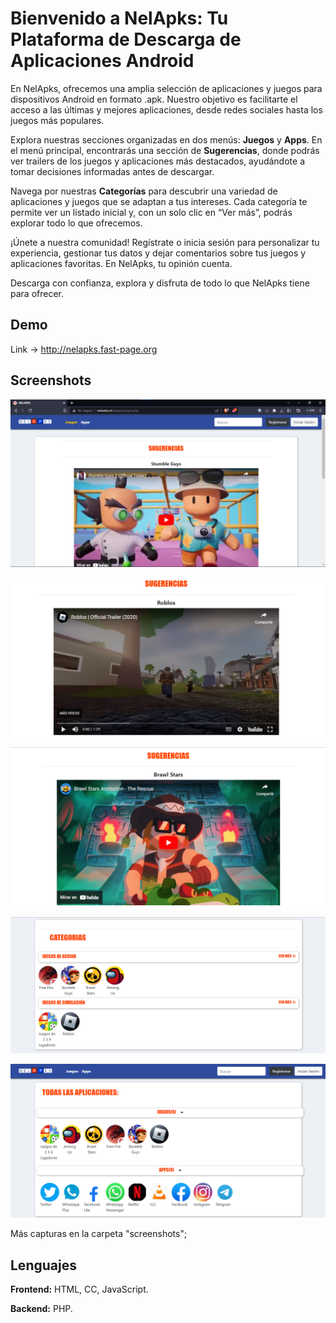 
# Bienvenido a NelApks: Tu Plataforma de Descarga de Aplicaciones Android

En NelApks, ofrecemos una amplia selección de aplicaciones y juegos para dispositivos Android en formato .apk. Nuestro objetivo es facilitarte el acceso a las últimas y mejores aplicaciones, desde redes sociales hasta los juegos más populares.

Explora nuestras secciones organizadas en dos menús: **Juegos** y **Apps**. En el menú principal, encontrarás una sección de **Sugerencias**, donde podrás ver trailers de los juegos y aplicaciones más destacados, ayudándote a tomar decisiones informadas antes de descargar.

Navega por nuestras **Categorías** para descubrir una variedad de aplicaciones y juegos que se adaptan a tus intereses. Cada categoría te permite ver un listado inicial y, con un solo clic en “Ver más”, podrás explorar todo lo que ofrecemos.

¡Únete a nuestra comunidad! Regístrate o inicia sesión para personalizar tu experiencia, gestionar tus datos y dejar comentarios sobre tus juegos y aplicaciones favoritas. En NelApks, tu opinión cuenta.

Descarga con confianza, explora y disfruta de todo lo que NelApks tiene para ofrecer.


## Demo

Link -> http://nelapks.fast-page.org
## Screenshots

![App Screenshot](screenshots/1.png)

![App Screenshot](screenshots/2.png)

![App Screenshot](screenshots/3.png)

![App Screenshot](screenshots/4.png)

![App Screenshot](screenshots/5.png)

Más capturas en la carpeta "screenshots";

## Lenguajes

**Frontend:** HTML, CC, JavaScript.

**Backend:**  PHP.

